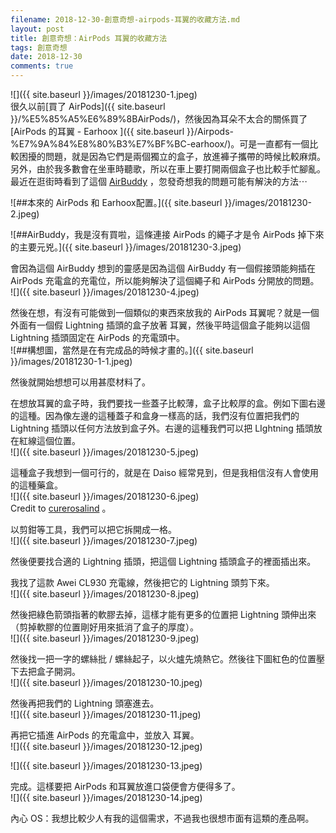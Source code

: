 ```yaml
---
filename: 2018-12-30-創意奇想-airpods-耳翼的收藏方法.md
layout: post
title: 創意奇想：AirPods 耳翼的收藏方法
tags: 創意奇想
date: 2018-12-30
comments: true
---
```


![]({{ site.baseurl }}/images/20181230-1.jpeg)  
很久以前[買了 AirPods]({{ site.baseurl }}/%E5%85%A5%E6%89%8BAirPods/)，然後因為耳朵不太合的關係買了 [AirPods 的耳翼 - Earhoox ]({{ site.baseurl }}/Airpods-%E7%9A%84%E8%80%B3%E7%BF%BC-earhoox/)。可是一直都有一個比較困擾的問題，就是因為它們是兩個獨立的盒子，放進褲子攜帶的時候比較麻煩。另外，由於我多數會在坐車時聽歌，所以在車上要打開兩個盒子也比較手忙腳亂。最近在逛街時看到了這個 [AirBuddy](https://www.switcheasy.com/airbuddy.php) ，忽發奇想我的問題可能有解決的方法⋯

![##本來的 AirPods 和 Earhoox配置。]({{ site.baseurl }}/images/20181230-2.jpeg)

![##AirBuddy，我是沒有買啦，這條連接 AirPods 的繩子才是令 AirPods 掉下來的主要元兇。]({{ site.baseurl }}/images/20181230-3.jpeg)

會因為這個 AirBuddy 想到的靈感是因為這個 AirBuddy 有一個假接頭能夠插在 AirPods 充電盒的充電位，所以能夠解決了這個繩子和 AirPods 分開放的問題。  
![]({{ site.baseurl }}/images/20181230-4.jpeg)

然後在想，有沒有可能做到一個類似的東西來放我的 AirPods 耳翼呢？就是一個外面有一個假 Lightning 插頭的盒子放著 耳翼，然後平時這個盒子能夠以這個 Lightning 插頭固定在 AirPods 的充電頭中。  
![##構想圖，當然是在有完成品的時候才畫的。]({{ site.baseurl }}/images/20181230-1-1.jpeg)

然後就開始想想可以用甚麼材料了。

在想放耳翼的盒子時，我們要找一些蓋子比較薄，盒子比較厚的盒。例如下圖右邊的這種。因為像左邊的這種蓋子和盒身一樣高的話，我們沒有位置把我們的 Lightning 插頭以任何方法放到盒子外。右邊的這種我們可以把 LIghtning 插頭放在紅線這個位置。  
![]({{ site.baseurl }}/images/20181230-5.jpeg)

這種盒子我想到一個可行的，就是在 Daiso 經常見到，但是我相信沒有人會使用的這種藥盒。  
![]({{ site.baseurl }}/images/20181230-6.jpeg)  
Credit to [curerosalind](http://cuterosalind1016.pixnet.net/blog/post/253422698-%E3%80%90%E6%95%97%E5%AE%B6%E3%80%91%E5%A4%A7%E5%89%B539%E5%85%83%E5%AF%A6%E5%9C%A8%E5%A4%AA%E4%BE%BF%E5%AE%9C%E4%BA%86%E3%80%82%E4%B8%8D%E7%9F%A5%E4%B8%8D%E8%A6%BA%E8%B2%B7) 。

以剪鉗等工具，我們可以把它拆開成一格。  
![]({{ site.baseurl }}/images/20181230-7.jpeg)

然後便要找合適的 Lightning 插頭，把這個 Lightning 插頭盒子的裡面插出來。

我找了這款 Awei CL930 充電線，然後把它的 Lightning 頭剪下來。  
![]({{ site.baseurl }}/images/20181230-8.jpeg)

然後把綠色箭頭指著的軟膠去掉，這樣才能有更多的位置把 Lightning 頭伸出來（剪掉軟膠的位置剛好用來抵消了盒子的厚度）。  
![]({{ site.baseurl }}/images/20181230-9.jpeg)

然後找一把一字的螺絲批 / 螺絲起子，以火爐先燒熱它。然後往下圖紅色的位置壓下去把盒子開洞。  
![]({{ site.baseurl }}/images/20181230-10.jpeg)

然後再把我們的 Lightning 頭塞進去。  
![]({{ site.baseurl }}/images/20181230-11.jpeg)

再把它插進 AirPods 的充電盒中，並放入 耳翼。  
![]({{ site.baseurl }}/images/20181230-12.jpeg)

![]({{ site.baseurl }}/images/20181230-13.jpeg)

完成。這樣要把 AirPods 和耳翼放進口袋便會方便得多了。  
![]({{ site.baseurl }}/images/20181230-14.jpeg)

內心 OS：我想比較少人有我的這個需求，不過我也很想市面有這類的產品啊。